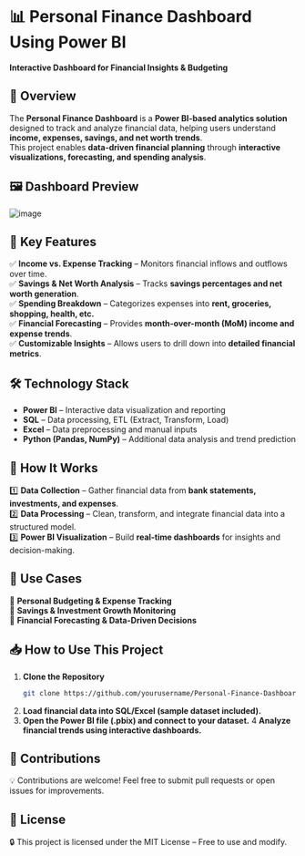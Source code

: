 # 📊 Personal Finance Dashboard Using Power BI  
**Interactive Dashboard for Financial Insights & Budgeting**

## 📌 Overview  
The **Personal Finance Dashboard** is a **Power BI-based analytics solution** designed to track and analyze financial data, helping users understand **income, expenses, savings, and net worth trends**.  
This project enables **data-driven financial planning** through **interactive visualizations, forecasting, and spending analysis**.

## 🖼 Dashboard Preview  
![image](https://github.com/user-attachments/assets/efd8d622-e243-4a7e-8d8b-e50d18317113)
 

## 🚀 Key Features  
✅ **Income vs. Expense Tracking** – Monitors financial inflows and outflows over time.  
✅ **Savings & Net Worth Analysis** – Tracks **savings percentages and net worth generation**.  
✅ **Spending Breakdown** – Categorizes expenses into **rent, groceries, shopping, health, etc.**  
✅ **Financial Forecasting** – Provides **month-over-month (MoM) income and expense trends**.  
✅ **Customizable Insights** – Allows users to drill down into **detailed financial metrics**.  

## 🛠 Technology Stack  
- **Power BI** – Interactive data visualization and reporting  
- **SQL** – Data processing, ETL (Extract, Transform, Load)  
- **Excel** – Data preprocessing and manual inputs  
- **Python (Pandas, NumPy)** – Additional data analysis and trend prediction  

## 🔄 How It Works  
1️⃣ **Data Collection** – Gather financial data from **bank statements, investments, and expenses**.  
2️⃣ **Data Processing** – Clean, transform, and integrate financial data into a structured model.  
3️⃣ **Power BI Visualization** – Build **real-time dashboards** for insights and decision-making.  

## 📌 Use Cases  
🔹 **Personal Budgeting & Expense Tracking**  
🔹 **Savings & Investment Growth Monitoring**  
🔹 **Financial Forecasting & Data-Driven Decisions**  

## 📥 How to Use This Project  
1. **Clone the Repository**  
   ```sh
   git clone https://github.com/yourusername/Personal-Finance-Dashboard.git
   
2. **Load financial data into SQL/Excel (sample dataset included).**
3. **Open the Power BI file (.pbix) and connect to your dataset.**
4 **Analyze financial trends using interactive dashboards.**

## 🤝 Contributions
💡 Contributions are welcome! Feel free to submit pull requests or open issues for improvements.

## 📜 License
🔒 This project is licensed under the MIT License – Free to use and modify.
